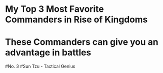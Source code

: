# My Top 3 Most Favorite Commanders in Rise of Kingdoms


# These Commanders can give you an advantage in battles
#No. 3 
#Sun Tzu - Tactical Genius



